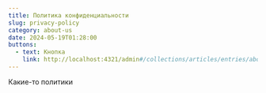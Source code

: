 ```yaml
---
title: Политика конфиденциальности
slug: privacy-policy
category: about-us
date: 2024-05-19T01:28:00
buttons:
  - text: Кнопка
    link: http://localhost:4321/admin#/collections/articles/entries/about-us-about-us
---
```

Какие-то политики
